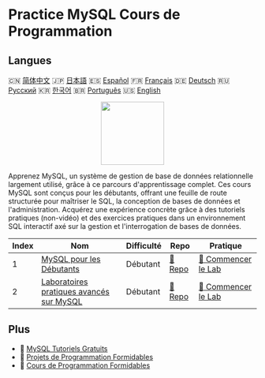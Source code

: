 # Practice MySQL Cours de Programmation

## Langues

🇨🇳 [简体中文](README_zh.md) 🇯🇵 [日本語](README_ja.md) 🇪🇸 [Español](README_es.md) 🇫🇷 [Français](README_fr.md) 🇩🇪 [Deutsch](README_de.md) 🇷🇺 [Русский](README_ru.md) 🇰🇷 [한국어](README_ko.md) 🇧🇷 [Português](README_pt.md) 🇺🇸 [English](README.md) 

<div align="center">
<img width="128px" src="https://file.labex.io/path/3JJy1bOBmUoZ.png">
</div>

Apprenez MySQL, un système de gestion de base de données relationnelle largement utilisé, grâce à ce parcours d'apprentissage complet. Ces cours MySQL sont conçus pour les débutants, offrant une feuille de route structurée pour maîtriser le SQL, la conception de bases de données et l'administration. Acquérez une expérience concrète grâce à des tutoriels pratiques (non-vidéo) et des exercices pratiques dans un environnement SQL interactif axé sur la gestion et l'interrogation de bases de données.

|   Index | Nom                                                                                                   | Difficulté   | Repo                                                                   | Pratique                                                                         |
|---------|-------------------------------------------------------------------------------------------------------|--------------|------------------------------------------------------------------------|----------------------------------------------------------------------------------|
|       1 | [MySQL pour les Débutants](https://labex.io/fr/courses/mysql-for-beginners)                           | Débutant     | [🔗 Repo](https://github.com/labex-labs/mysql-for-beginners)           | [🚀 Commencer le Lab](https://labex.io/fr/courses/mysql-for-beginners)           |
|       2 | [Laboratoires pratiques avancés sur MySQL](https://labex.io/fr/courses/advanced-mysql-practical-labs) | Débutant     | [🔗 Repo](https://github.com/labex-labs/advanced-mysql-practical-labs) | [🚀 Commencer le Lab](https://labex.io/fr/courses/advanced-mysql-practical-labs) |

## Plus

- 🔗 [MySQL Tutoriels Gratuits](https://github.com/labex-labs/mysql-free-tutorials)
- 🔗 [Projets de Programmation Formidables](https://github.com/labex-labs/awesome-programming-projects)
- 🔗 [Cours de Programmation Formidables](https://github.com/labex-labs/awesome-programming-courses)


